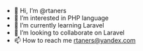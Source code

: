 - 👋 Hi, I’m @rtaners
- 👀 I’m interested in PHP language
- 🌱 I’m currently learning Laravel
- 💞️ I’m looking to collaborate on Laravel
- 📫 How to reach me rtaners@yandex.com


